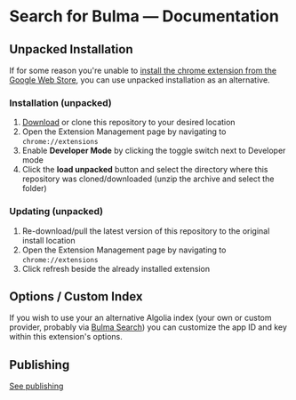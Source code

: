 # Search for Bulma — Documentation

## Unpacked Installation

If for some reason you're unable to [install the chrome extension from the Google Web Store](https://chrome.google.com/webstore/detail/search-for-bulma/melacinmggphfalalkhedbcjgdpnohfl), you can use unpacked installation as an alternative.

### Installation (unpacked)

1. [Download](https://github.com/patrickdaze/bulma-search-chrome/archive/master.zip) or clone this repository to your desired location
2. Open the Extension Management page by navigating to `chrome://extensions`
3. Enable **Developer Mode** by clicking the toggle switch next to Developer mode
4. Click the **load unpacked** button and select the directory where this repository was cloned/downloaded (unzip the archive and select the folder)

### Updating (unpacked)

1. Re-download/pull the latest version of this repository to the original install location
2. Open the Extension Management page by navigating to `chrome://extensions`
3. Click refresh beside the already installed extension

## Options / Custom Index

If you wish to use your an alternative Algolia index (your own or custom provider, probably via [Bulma Search](https://github.com/thomasedwards/bulmasearch)) you can customize the app ID and key within this extension's options.

## Publishing

[See publishing](publishing.md)
